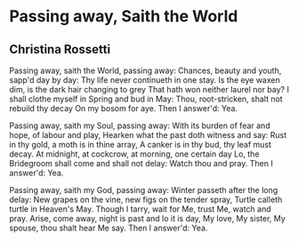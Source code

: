 # Passing away, Saith the World
## Christina Rossetti
Passing away, saith the World, passing away:
Chances, beauty and youth, sapp'd day by day:
Thy life never continueth in one stay.
Is the eye waxen dim, is the dark hair changing to grey
That hath won neither laurel nor bay?
I shall clothe myself in Spring and bud in May:
Thou, root-stricken, shalt not rebuild thy decay
On my bosom for aye.
Then I answer'd: Yea.

Passing away, saith my Soul, passing away:
With its burden of fear and hope, of labour and play,
Hearken what the past doth witness and say:
Rust in thy gold, a moth is in thine array,
A canker is in thy bud, thy leaf must decay.
At midnight, at cockcrow, at morning, one certain day
Lo, the Bridegroom shall come and shall not delay:
Watch thou and pray.
Then I answer'd: Yea.

Passing away, saith my God, passing away:
Winter passeth after the long delay:
New grapes on the vine, new figs on the tender spray,
Turtle calleth turtle in Heaven's May.
Though I tarry, wait for Me, trust Me, watch and pray.
Arise, come away, night is past and lo it is day,
My love, My sister, My spouse, thou shalt hear Me say.
Then I answer'd: Yea.